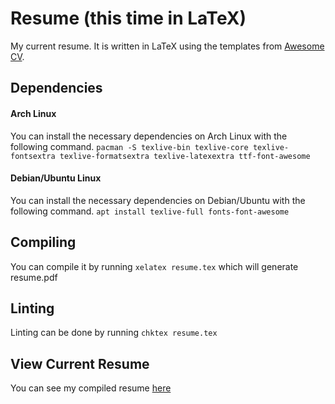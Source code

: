 # Resume (this time in LaTeX)
My current resume. It is written in LaTeX using the templates from [Awesome CV](https://github.com/posquit0/Awesome-CV).

## Dependencies
#### Arch Linux
You can install the necessary dependencies on Arch Linux with the following command.
`pacman -S texlive-bin texlive-core texlive-fontsextra texlive-formatsextra texlive-latexextra ttf-font-awesome`

#### Debian/Ubuntu Linux
You can install the necessary dependencies on Debian/Ubuntu with the following command.
`apt install texlive-full fonts-font-awesome`

## Compiling
You can compile it by running `xelatex resume.tex` which will generate resume.pdf

## Linting
Linting can be done by running `chktex resume.tex`

## View Current Resume
You can see my compiled resume [here](resume.pdf)